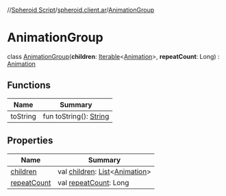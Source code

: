 //[Spheroid Script](../../index.md)/[spheroid.client.ar](../index.md)/[AnimationGroup](index.md)



# AnimationGroup  
 class [AnimationGroup](index.md)(**children**: [Iterable](../../spheroid.collections/-iterable/index.md)<[Animation](../-animation/index.md)>, **repeatCount**: Long) : [Animation](../-animation/index.md)   


## Functions  
  
|  Name|  Summary| 
|---|---|
| toString| fun toString(): [String](../../spheroid/-string/index.md)  <br>


## Properties  
  
|  Name|  Summary| 
|---|---|
| [children](index.md#spheroid.client.ar/AnimationGroup/children/#/PointingToDeclaration/)|  val [children](index.md#spheroid.client.ar/AnimationGroup/children/#/PointingToDeclaration/): [List](../../spheroid.collections/-list/index.md)<[Animation](../-animation/index.md)>   <br>
| [repeatCount](index.md#spheroid.client.ar/AnimationGroup/repeatCount/#/PointingToDeclaration/)|  val [repeatCount](index.md#spheroid.client.ar/AnimationGroup/repeatCount/#/PointingToDeclaration/): Long   <br>

